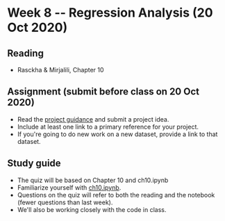 
# Week 8 -- Regression Analysis (20 Oct 2020)

## Reading

* Rasckha & Mirjalili, Chapter 10

## Assignment (submit before class on 20 Oct 2020)

* Read the [project guidance](./projects.md) and submit a project idea.
* Include at least one link to a primary reference for your project.
* If you're going to do new work on a new dataset, provide a link to that dataset.

## Study guide

* The quiz will be based on Chapter 10 and ch10.ipynb
* Familiarize yourself with [ch10.ipynb](https://github.com/rasbt/python-machine-learning-book-3rd-edition/blob/master/ch10/ch10.ipynb).
* Questions on the quiz will refer to both the reading and the notebook (fewer questions than last week).
* We'll also be working closely with the code in class.
